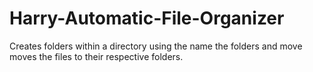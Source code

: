 # Harry-Automatic-File-Organizer
Creates folders within a directory using the name the folders and move moves the files to their respective folders.
